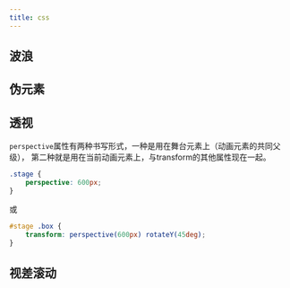 ```yaml
---
title: css
---
```

## 波浪

<wave/>

## 伪元素

<css-custom-nav/>

## 透视

<css-perspective/>

`perspective`属性有两种书写形式，一种是用在舞台元素上（动画元素的共同父级），
第二种就是用在当前动画元素上，与transform的其他属性现在一起。
```css
.stage {
    perspective: 600px;
}
```
或
```css
#stage .box {
    transform: perspective(600px) rotateY(45deg);
}
```

## 视差滚动

<css-disparity/>
